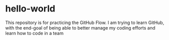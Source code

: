 # hello-world
This repository is for practicing the GitHub Flow.
I am trying to learn GitHub, with the end-goal of being able to better manage my coding efforts and learn how to code in a team
